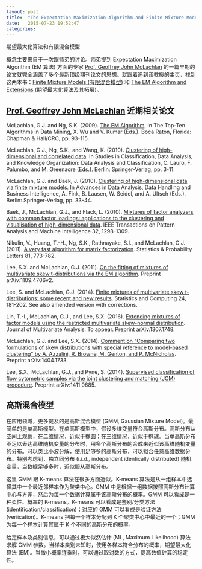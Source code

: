```yaml
---
layout: post
title:  "The Expectation Maximization Algorithm and Finite Mixture Models"
date:   2015-07-23 19:52:47
categories:
---
```


期望最大化算法和有限混合模型

概念主要来自于一次跟师弟的讨论。师弟提到 Expectation Maximization Algorithm (EM 算法) 方面的专家 [Prof. Geoffrey John McLachlan](http://www.maths.uq.edu.au/~gjm/) 的一篇早期的论文就完全涵盖了多个最新顶级期刊论文的思想。就跟着追到该教授的[主页](http://www.maths.uq.edu.au/~gjm/)，找到这两本书：[Finite Mixture Models (有限混合模型)](http://book.douban.com/subject/2857809/) 和 [The EM Algorithm and Extensions (期望最大化算法及其拓展)](http://book.douban.com/subject/3554292/)。

## [Prof. Geoffrey John McLachlan](http://www.maths.uq.edu.au/~gjm/) 近期相关论文 ##

McLachlan, G.J. and Ng, S.K. (2009). [The EM Algorithm](http://www.maths.uq.edu.au/~gjm/mn_em.pdf). In The Top-Ten Algorithms in Data Mining, X. Wu and V. Kumar (Eds.). Boca Raton, Florida: Chapman & Hall/CRC, pp. 93-115.

McLachlan, G.J., Ng, S.K., and Wang, K. (2010). [Clustering of high-dimensional and correlated data](http://www.maths.uq.edu.au/~gjm/mnw_cladag07.pdf). In Studies in Classification, Data Analysis, and Knowledge Organization: Data Analysis and Classification, C. Lauro, F. Palumbo, and M. Greenacre (Eds.). Berlin: Springer-Verlag, pp. 3-11.

McLachlan, G.J. and Baek, J. (2010). [Clustering of high-dimensional data via finite mixture models](http://www.maths.uq.edu.au/~gjm/mb_gfkl08.pdf). In Advances in Data Analysis, Data Handling and Business Intelligence, A. Fink, B. Lausen, W. Seidel, and A. Ultsch (Eds.). Berlin: Springer-Verlag, pp. 33-44.

Baek, J., McLachlan, G.J., and Flack, L. (2010). [Mixtures of factor analyzers with common factor loadings: applications to the clustering and visualisation of high-dimensional data](http://www.maths.uq.edu.au/~gjm/bmf_pami09.pdf). IEEE Transactions on Pattern Analysis and Machine Intelligence 32, 1298-1309.

Nikulin, V., Huang, T.-H., Ng, S.K., Rathnayake, S.I., and McLachlan, G.J. (2011). [A very fast algorithm for matrix factorization](http://www.maths.uq.edu.au/~gjm/nhnrm_spl11.pdf). Statistics & Probability Letters 81, 773-782.

Lee, S.X. and McLachlan, G.J. (2011). [On the fitting of mixtures of multivariate skew t-distributions via the EM algorithm](http://arxiv.org/abs/1109.4706). Preprint arXiv:1109.4706v2.

Lee, S. and McLachlan, G.J. (2014). [Finite mixtures of multivariate skew t-distributions: some recent and new results](http://www.maths.uq.edu.au/~gjm/lm_sc2014a.pdf). Statistics and Computing 24, 181-202. See also amended version with corrections.

Lin, T.-I., McLachlan, G.J., and Lee, S.X. (2016). [Extending mixtures of factor models using the restricted multivariate skew-normal distribution](http://arxiv.org/abs/1307.1748). Journal of Multivariate Analysis. To appear. Preprint arXiv.1307.1748.

McLachlan, G.J. and Lee, S.X. (2014). [Comment on "Comparing two formulations of skew distributions with special reference to model-based clustering" by A. Azzalini, R. Browne, M. Genton, and P. McNicholas](http://arxiv.org/abs/1404.1733). Preprint arXiv:1404.1733.

Lee, S.X., McLachlan, G.J., and Pyne, S. (2014). [Supervised classification of flow cytometric samples via the joint clustering and matching (JCM) procedure](http://arxiv.org/abs/1411.2820). Preprint arXiv:1411.0685.

<!--more-->

## 高斯混合模型 ##

在应用领域，更多提及的是高斯混合模型 (GMM, Gaussian Mixture Model)。最简单的是单高斯模型。在单高斯模型中，假设多维变量符合高斯分布。高斯分布从空间上观察，在二维情况，近似于椭圆；在三维情况，近似于椭球。当单高斯分布不足以表达高维随机变量的分布时，用多个高斯分布的合成来近似该高维随机变量的分布。可以类比小波分解，使用足够多的高斯分布，可以拟合任意高维数据分布。特别考虑到，独立同分布 (i.i.d., independent identically distributed) 随机变量，当数据足够多时，近似服从高斯分布。

这里 GMM 跟 K-means 算法在很多方面近似。K-means 算法是从一组样本中选择其中一个最近邻样本作为聚类中心。GMM 中是根据一组数据按照高斯分布计算中心与方差，然后为每一个数据计算属于该高斯分布的概率。GMM 可以看成是一种柔性、概率的 K-means。K-means 可以看成是鉴别/分类方法 (identification/classification)；对应的 GMM 可以看成是验证方法 (veriication)。K-means 把每一个样本分配到 K 个聚类中心中最近的一个；GMM 为每一个样本计算其属于 K 个不同的高斯分布的概率。

给定样本及类别信息，可以通过极大似然估计 (ML, Maximum Likelihood) 算法求解 GMM 参数。当样本类别未知时，使用各样本符合分布的概率，期望最大化算法 (EM)。当微小概率连乘时，可以通过取对数的方式，提高数值计算的稳定性。

